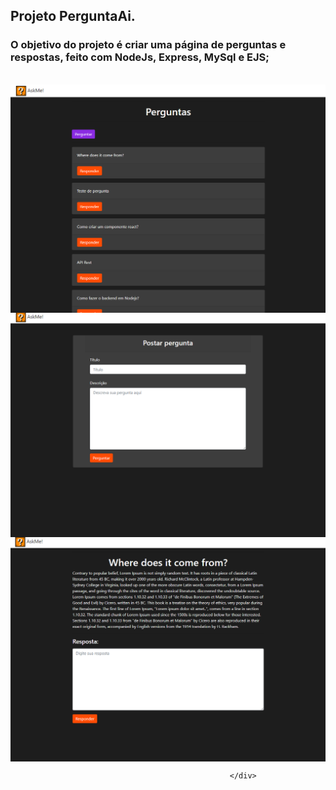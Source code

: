 ## Projeto PerguntaAi.
### O objetivo do projeto é criar uma página de perguntas e respostas, feito com NodeJs, Express, MySql e EJS;
<br/>

<img align="center" width="600px" src="/public/img/askmeHome2.png">
<img align="center" width="600px" src="/public/img/perguntapage.png">
<img align="center" width="600px" src="/public/img/respostapage.png">
                                                     
                                                     </div>
